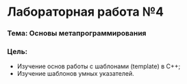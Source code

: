 # Лабораторная работа №4

### Тема: Основы метапрограммирования

### Цель:
- Изучение основ работы с шаблонами (template) в C++;
- Изучение шаблонов умных указателей.
